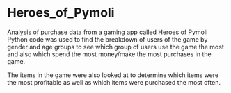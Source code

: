 # Heroes_of_Pymoli
Analysis of purchase data from a gaming app called Heroes of Pymoli
Python code was used to find the breakdown of users of the game by gender and age groups to see which group of users use the game the most and also which spend the most money/make the most purchases in the game.

The items in the game were also looked at to determine which items were the most profitable as well as which items were purchased the most often.
